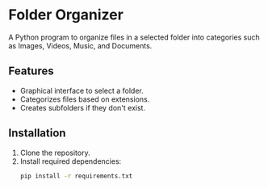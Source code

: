 # Folder Organizer

A Python program to organize files in a selected folder into categories such as Images, Videos, Music, and Documents.

## Features
- Graphical interface to select a folder.
- Categorizes files based on extensions.
- Creates subfolders if they don't exist.

## Installation
1. Clone the repository.
2. Install required dependencies:
   ```bash
   pip install -r requirements.txt
